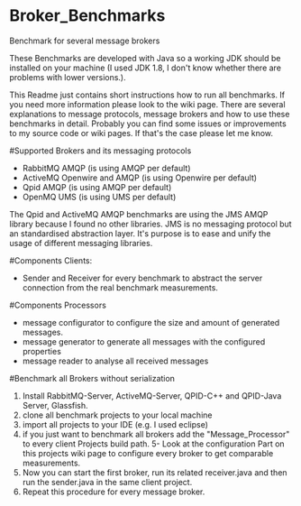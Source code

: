 # Broker_Benchmarks
Benchmark for several message brokers

These Benchmarks are developed with Java so a working JDK should be installed on your machine (I used JDK 1.8, I don't know whether there are problems with lower versions.).

This Readme just contains short instructions how to run all benchmarks. If you need more information please look to the wiki page. There are several explanations to message protocols, message brokers and how to use these benchmarks in detail. Probably you can find some issues or improvements to my source code or wiki pages. If that's the case please let me know.

#Supported Brokers and its messaging protocols
- RabbitMQ AMQP (is using AMQP per default)
- ActiveMQ Openwire and AMQP (is using Openwire per default)
- Qpid AMQP (is using AMQP per default)
- OpenMQ UMS (is using UMS per default)

The Qpid and ActiveMQ AMQP benchmarks are using the JMS AMQP library because I found no other libraries. JMS is no messaging protocol but an standardised abstraction layer.
It's purpose is to ease and unify the usage of different messaging libraries.

#Components Clients:
- Sender and Receiver for every benchmark to abstract the server connection from the real benchmark measurements.

#Components Processors
- message configurator to configure the size and amount of generated messages.
- message generator to generate all messages with the configured properties
- message reader to analyse all received messages

#Benchmark all Brokers without serialization
1. Install RabbitMQ-Server, ActiveMQ-Server, QPID-C++ and QPID-Java Server, Glassfish.
2. clone all benchmark projects to your local machine
3. import all projects to your IDE (e.g. I used eclipse)
4. if you just want to benchmark all brokers add the "Message_Processor" to every client Projects build path.
5- Look at the configuration Part on this projects wiki page to configure every broker to get comparable measurements.
6. Now you can start the first broker, run its related receiver.java and then run the sender.java in the same client project. 
7. Repeat this procedure for every message broker.
